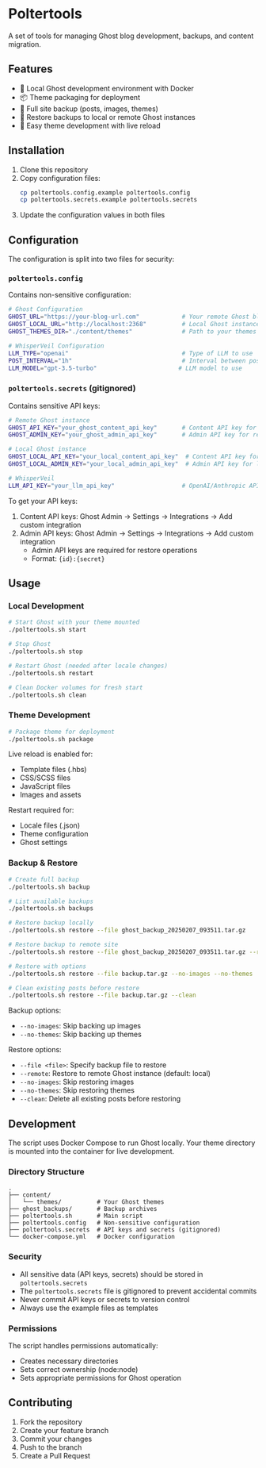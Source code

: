 # Poltertools

A set of tools for managing Ghost blog development, backups, and content migration.

## Features

- 🚀 Local Ghost development environment with Docker
- 📦 Theme packaging for deployment
- 💾 Full site backup (posts, images, themes)
- 🔄 Restore backups to local or remote Ghost instances
- 🔧 Easy theme development with live reload

## Installation

1. Clone this repository
2. Copy configuration files:
   ```bash
   cp poltertools.config.example poltertools.config
   cp poltertools.secrets.example poltertools.secrets
   ```
3. Update the configuration values in both files

## Configuration

The configuration is split into two files for security:

### `poltertools.config`
Contains non-sensitive configuration:
```bash
# Ghost Configuration
GHOST_URL="https://your-blog-url.com"            # Your remote Ghost blog URL
GHOST_LOCAL_URL="http://localhost:2368"          # Local Ghost instance URL
GHOST_THEMES_DIR="./content/themes"              # Path to your themes directory

# WhisperVeil Configuration
LLM_TYPE="openai"                                # Type of LLM to use
POST_INTERVAL="1h"                               # Interval between posts
LLM_MODEL="gpt-3.5-turbo"                       # LLM model to use
```

### `poltertools.secrets` (gitignored)
Contains sensitive API keys:
```bash
# Remote Ghost instance
GHOST_API_KEY="your_ghost_content_api_key"       # Content API key for remote
GHOST_ADMIN_KEY="your_ghost_admin_api_key"       # Admin API key for remote

# Local Ghost instance
GHOST_LOCAL_API_KEY="your_local_content_api_key"  # Content API key for local
GHOST_LOCAL_ADMIN_KEY="your_local_admin_api_key"  # Admin API key for local

# WhisperVeil
LLM_API_KEY="your_llm_api_key"                   # OpenAI/Anthropic API key
```

To get your API keys:
1. Content API keys: Ghost Admin → Settings → Integrations → Add custom integration
2. Admin API keys: Ghost Admin → Settings → Integrations → Add custom integration
   - Admin API keys are required for restore operations
   - Format: `{id}:{secret}`

## Usage

### Local Development

```bash
# Start Ghost with your theme mounted
./poltertools.sh start

# Stop Ghost
./poltertools.sh stop

# Restart Ghost (needed after locale changes)
./poltertools.sh restart

# Clean Docker volumes for fresh start
./poltertools.sh clean
```

### Theme Development

```bash
# Package theme for deployment
./poltertools.sh package
```

Live reload is enabled for:
- Template files (.hbs)
- CSS/SCSS files
- JavaScript files
- Images and assets

Restart required for:
- Locale files (.json)
- Theme configuration
- Ghost settings

### Backup & Restore

```bash
# Create full backup
./poltertools.sh backup

# List available backups
./poltertools.sh backups

# Restore backup locally
./poltertools.sh restore --file ghost_backup_20250207_093511.tar.gz

# Restore backup to remote site
./poltertools.sh restore --file ghost_backup_20250207_093511.tar.gz --remote

# Restore with options
./poltertools.sh restore --file backup.tar.gz --no-images --no-themes

# Clean existing posts before restore
./poltertools.sh restore --file backup.tar.gz --clean
```

Backup options:
- `--no-images`: Skip backing up images
- `--no-themes`: Skip backing up themes

Restore options:
- `--file <file>`: Specify backup file to restore
- `--remote`: Restore to remote Ghost instance (default: local)
- `--no-images`: Skip restoring images
- `--no-themes`: Skip restoring themes
- `--clean`: Delete all existing posts before restoring

## Development

The script uses Docker Compose to run Ghost locally. Your theme directory is mounted into the container for live development.

### Directory Structure

```
.
├── content/
│   └── themes/          # Your Ghost themes
├── ghost_backups/       # Backup archives
├── poltertools.sh       # Main script
├── poltertools.config   # Non-sensitive configuration
├── poltertools.secrets  # API keys and secrets (gitignored)
└── docker-compose.yml   # Docker configuration
```

### Security

- All sensitive data (API keys, secrets) should be stored in `poltertools.secrets`
- The `poltertools.secrets` file is gitignored to prevent accidental commits
- Never commit API keys or secrets to version control
- Always use the example files as templates

### Permissions

The script handles permissions automatically:
- Creates necessary directories
- Sets correct ownership (node:node)
- Sets appropriate permissions for Ghost operation

## Contributing

1. Fork the repository
2. Create your feature branch
3. Commit your changes
4. Push to the branch
5. Create a Pull Request
